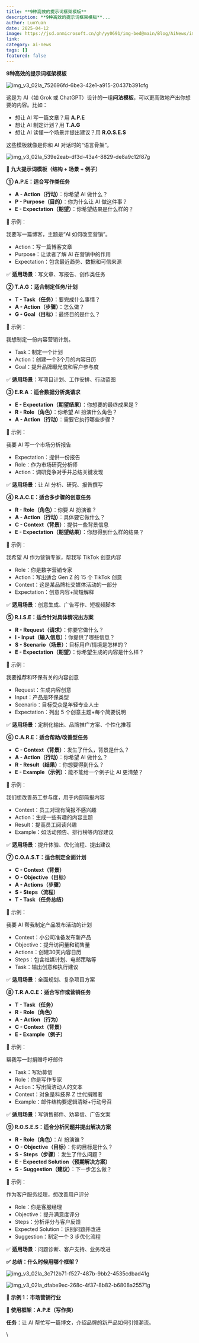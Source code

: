 ```yaml
---
title: **9种高效的提示词框架模板**
description: **9种高效的提示词框架模板**...
author: LuoYuan
date: 2025-04-12
image: https://jsd.onmicrosoft.cn/gh/yy0691/img-bed@main/Blog/AiNews/img_v3_02la_539e2eab-df3d-43a4-8829-de8a9c12f87g.jpg
link: 
category: ai-news
tags: []
featured: false
---
```

**9种高效的提示词框架模板**

![img_v3_02la_752696fd-6be3-42e1-a915-20437b391cfg]()

这是为 AI（如 Grok 或 ChatGPT）设计的一组**问法模板**，可以更高效地产出你想要的内容。比如：

- 想让 AI 写一篇文章？用 **A.P.E**
- 想让 AI 制定计划？用 **T.A.G**
- 想让 AI 读懂一个场景并提出建议？用 **R.O.S.E.S**

这些模板就像是你和 AI 对话时的“语言骨架”。

![img_v3_02la_539e2eab-df3d-43a4-8829-de8a9c12f87g](https://jsd.onmicrosoft.cn/gh/yy0691/img-bed@main/Blog/AiNews/img_v3_02la_539e2eab-df3d-43a4-8829-de8a9c12f87g.jpg)



**🌟 九大提示词模板（结构 + 场景 + 例子）**

**① A.P.E：适合写作类任务**

- **A - Action（行动）**：你希望 AI 做什么？
- **P - Purpose（目的）**：你为什么让 AI 做这件事？
- **E - Expectation（期望）**：你希望结果是什么样的？

🧾 示例：

我要写一篇博客，主题是“AI 如何改变营销”。

- Action：写一篇博客文章
- Purpose：让读者了解 AI 在营销中的作用
- Expectation：包含最近趋势、数据和可信来源

✅ **适用场景**：写文章、写报告、创作类任务

**② T.A.G：适合制定任务/计划**

- **T - Task（任务）**：要完成什么事情？
- **A - Action（步骤）**：怎么做？
- **G - Goal（目标）**：最终目的是什么？

🧾 示例：

我想制定一份内容营销计划。

- Task：制定一个计划
- Action：创建一个3个月的内容日历
- Goal：提升品牌曝光度和客户参与度

✅ **适用场景**：写项目计划、工作安排、行动蓝图

**③ E.R.A：适合数据分析类请求**

- **E - Expectation（期望结果）**：你想要的最终成果是？
- **R - Role（角色）**：你希望 AI 扮演什么角色？
- **A - Action（行动）**：需要它执行哪些步骤？

🧾 示例：

我要 AI 写一个市场分析报告

- Expectation：提供一份报告
- Role：作为市场研究分析师
- Action：调研竞争对手并总结关键发现

✅ **适用场景**：让 AI 分析、研究、报告撰写

**④ R.A.C.E：适合多步骤的创意任务**

- **R - Role（角色）**：你要 AI 扮演谁？
- **A - Action（行动）**：具体要它做什么？
- **C - Context（背景）**：提供一些背景信息
- **E - Expectation（期望结果）**：你想得到什么样的结果？

🧾 示例：

我希望 AI 作为营销专家，帮我写 TikTok 创意内容

- Role：你是数字营销专家
- Action：写出适合 Gen Z 的 15 个 TikTok 创意
- Context：这是某品牌社交媒体活动的一部分
- Expectation：创意内容+简短解释

✅ **适用场景**：创意生成、广告写作、短视频脚本

**⑤ R.I.S.E：适合针对具体情况出方案**

- **R - Request（请求）**：你要它做什么？
- **I - Input（输入信息）**：你提供了哪些信息？
- **S - Scenario（场景）**：目标用户/情境是怎样的？
- **E - Expectation（期望）**：你希望生成的内容是什么样？

🧾 示例：

我要推荐和环保有关的内容创意

- Request：生成内容创意
- Input：产品是环保类型
- Scenario：目标受众是年轻专业人士
- Expectation：列出 5 个创意主题+每个简要说明

✅ **适用场景**：定制化输出、品牌推广方案、个性化推荐

**⑥ C.A.R.E：适合帮助/改善型任务**

- **C - Context（背景）**：发生了什么，背景是什么？
- **A - Action（行动）**：你希望 AI 做什么？
- **R - Result（结果）**：你想要得到什么？
- **E - Example（示例）**：能不能给一个例子让 AI 更清楚？

🧾 示例：

我们想改善员工参与度，用于内部简报内容

- Context：员工对现有简报不感兴趣
- Action：生成一些有趣的内容主题
- Result：提高员工阅读兴趣
- Example：如活动预告、排行榜等内容建议

✅ **适用场景**：提升体验、优化流程、提出建议

**⑦ C.O.A.S.T：适合制定全面计划**

- **C - Context（背景）**
- **O - Objective（目标）**
- **A - Actions（步骤）**
- **S - Steps（流程）**
- **T - Task（任务总结）**

🧾 示例：

我要 AI 帮我制定产品发布活动的计划

- Context：小公司准备发布新产品
- Objective：提升访问量和销售量
- Actions：创建30天内容日历
- Steps：包含社媒计划、电邮策略等
- Task：输出创意和执行建议

✅ **适用场景**：全面规划、复杂项目方案

**⑧ T.R.A.C.E：适合写作或营销任务**

- **T - Task（任务）**
- **R - Role（角色）**
- **A - Action（行为）**
- **C - Context（背景）**
- **E - Example（例子）**

🧾 示例：

帮我写一封捐赠呼吁邮件

- Task：写劝募信
- Role：你是写作专家
- Action：写出简洁动人的文本
- Context：对象是科技界 Z 世代捐赠者
- Example：邮件结构要逻辑清晰+行动号召

✅ **适用场景**：写销售邮件、劝募信、广告文案

**⑨ R.O.S.E.S：适合分析问题并提出解决方案**

- **R - Role（角色）**：AI 扮演谁？
- **O - Objective（目标）**：你的目标是什么？
- **S - Steps（步骤）**：发生了什么问题？
- **E - Expected Solution（预期解决方案）**
- **S - Suggestion（建议）**：下一步怎么做？

🧾 示例：

作为客户服务经理，想改善用户评分

- Role：你是客服经理
- Objective：提升满意度评分
- Steps：分析评分与客户反馈
- Expected Solution：识别问题并改进
- Suggestion：制定一个 3 步优化流程

✅ **适用场景**：问题诊断、客户支持、业务改进

**✅ 总结：什么时候用哪个框架？**

![img_v3_02la_3c712b71-f527-487b-9bb2-4535cdbad41g](https://jsd.onmicrosoft.cn/gh/yy0691/img-bed@main/Blog/AiNews/img_v3_02la_3c712b71-f527-487b-9bb2-4535cdbad41g.jpg)

![img_v3_02la_dfabe9ec-268c-4f37-8b82-b6808a25571g](https://jsd.onmicrosoft.cn/gh/yy0691/img-bed@main/Blog/AiNews/img_v3_02la_dfabe9ec-268c-4f37-8b82-b6808a25571g.jpg)

**🎯 示例 1：市场营销行业**

**🎯 使用框架：A.P.E（写作类）**

**任务**：让 AI 帮忙写一篇博文，介绍品牌的新产品如何引领潮流。

\